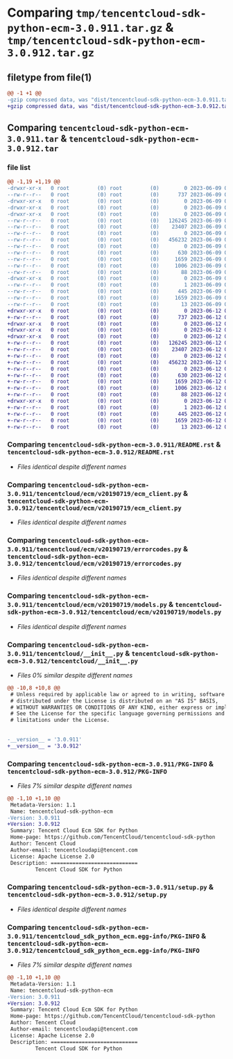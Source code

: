 # Comparing `tmp/tencentcloud-sdk-python-ecm-3.0.911.tar.gz` & `tmp/tencentcloud-sdk-python-ecm-3.0.912.tar.gz`

## filetype from file(1)

```diff
@@ -1 +1 @@
-gzip compressed data, was "dist/tencentcloud-sdk-python-ecm-3.0.911.tar", last modified: Fri Jun  9 02:18:44 2023, max compression
+gzip compressed data, was "dist/tencentcloud-sdk-python-ecm-3.0.912.tar", last modified: Mon Jun 12 03:03:01 2023, max compression
```

## Comparing `tencentcloud-sdk-python-ecm-3.0.911.tar` & `tencentcloud-sdk-python-ecm-3.0.912.tar`

### file list

```diff
@@ -1,19 +1,19 @@
-drwxr-xr-x   0 root         (0) root         (0)        0 2023-06-09 02:18:44.000000 tencentcloud-sdk-python-ecm-3.0.911/
--rw-r--r--   0 root         (0) root         (0)      737 2023-06-09 02:18:43.000000 tencentcloud-sdk-python-ecm-3.0.911/README.rst
-drwxr-xr-x   0 root         (0) root         (0)        0 2023-06-09 02:18:44.000000 tencentcloud-sdk-python-ecm-3.0.911/tencentcloud/
-drwxr-xr-x   0 root         (0) root         (0)        0 2023-06-09 02:18:44.000000 tencentcloud-sdk-python-ecm-3.0.911/tencentcloud/ecm/
-drwxr-xr-x   0 root         (0) root         (0)        0 2023-06-09 02:18:44.000000 tencentcloud-sdk-python-ecm-3.0.911/tencentcloud/ecm/v20190719/
--rw-r--r--   0 root         (0) root         (0)   126245 2023-06-09 02:18:43.000000 tencentcloud-sdk-python-ecm-3.0.911/tencentcloud/ecm/v20190719/ecm_client.py
--rw-r--r--   0 root         (0) root         (0)    23407 2023-06-09 02:18:43.000000 tencentcloud-sdk-python-ecm-3.0.911/tencentcloud/ecm/v20190719/errorcodes.py
--rw-r--r--   0 root         (0) root         (0)        0 2023-06-09 02:18:43.000000 tencentcloud-sdk-python-ecm-3.0.911/tencentcloud/ecm/v20190719/__init__.py
--rw-r--r--   0 root         (0) root         (0)   456232 2023-06-09 02:18:43.000000 tencentcloud-sdk-python-ecm-3.0.911/tencentcloud/ecm/v20190719/models.py
--rw-r--r--   0 root         (0) root         (0)        0 2023-06-09 02:18:43.000000 tencentcloud-sdk-python-ecm-3.0.911/tencentcloud/ecm/__init__.py
--rw-r--r--   0 root         (0) root         (0)      630 2023-06-09 02:18:43.000000 tencentcloud-sdk-python-ecm-3.0.911/tencentcloud/__init__.py
--rw-r--r--   0 root         (0) root         (0)     1659 2023-06-09 02:18:44.000000 tencentcloud-sdk-python-ecm-3.0.911/PKG-INFO
--rw-r--r--   0 root         (0) root         (0)     1006 2023-06-09 02:18:43.000000 tencentcloud-sdk-python-ecm-3.0.911/setup.py
--rw-r--r--   0 root         (0) root         (0)       88 2023-06-09 02:18:44.000000 tencentcloud-sdk-python-ecm-3.0.911/setup.cfg
-drwxr-xr-x   0 root         (0) root         (0)        0 2023-06-09 02:18:44.000000 tencentcloud-sdk-python-ecm-3.0.911/tencentcloud_sdk_python_ecm.egg-info/
--rw-r--r--   0 root         (0) root         (0)        1 2023-06-09 02:18:44.000000 tencentcloud-sdk-python-ecm-3.0.911/tencentcloud_sdk_python_ecm.egg-info/dependency_links.txt
--rw-r--r--   0 root         (0) root         (0)      445 2023-06-09 02:18:44.000000 tencentcloud-sdk-python-ecm-3.0.911/tencentcloud_sdk_python_ecm.egg-info/SOURCES.txt
--rw-r--r--   0 root         (0) root         (0)     1659 2023-06-09 02:18:44.000000 tencentcloud-sdk-python-ecm-3.0.911/tencentcloud_sdk_python_ecm.egg-info/PKG-INFO
--rw-r--r--   0 root         (0) root         (0)       13 2023-06-09 02:18:44.000000 tencentcloud-sdk-python-ecm-3.0.911/tencentcloud_sdk_python_ecm.egg-info/top_level.txt
+drwxr-xr-x   0 root         (0) root         (0)        0 2023-06-12 03:03:01.000000 tencentcloud-sdk-python-ecm-3.0.912/
+-rw-r--r--   0 root         (0) root         (0)      737 2023-06-12 03:03:01.000000 tencentcloud-sdk-python-ecm-3.0.912/README.rst
+drwxr-xr-x   0 root         (0) root         (0)        0 2023-06-12 03:03:01.000000 tencentcloud-sdk-python-ecm-3.0.912/tencentcloud/
+drwxr-xr-x   0 root         (0) root         (0)        0 2023-06-12 03:03:01.000000 tencentcloud-sdk-python-ecm-3.0.912/tencentcloud/ecm/
+drwxr-xr-x   0 root         (0) root         (0)        0 2023-06-12 03:03:01.000000 tencentcloud-sdk-python-ecm-3.0.912/tencentcloud/ecm/v20190719/
+-rw-r--r--   0 root         (0) root         (0)   126245 2023-06-12 03:03:01.000000 tencentcloud-sdk-python-ecm-3.0.912/tencentcloud/ecm/v20190719/ecm_client.py
+-rw-r--r--   0 root         (0) root         (0)    23407 2023-06-12 03:03:01.000000 tencentcloud-sdk-python-ecm-3.0.912/tencentcloud/ecm/v20190719/errorcodes.py
+-rw-r--r--   0 root         (0) root         (0)        0 2023-06-12 03:03:01.000000 tencentcloud-sdk-python-ecm-3.0.912/tencentcloud/ecm/v20190719/__init__.py
+-rw-r--r--   0 root         (0) root         (0)   456232 2023-06-12 03:03:01.000000 tencentcloud-sdk-python-ecm-3.0.912/tencentcloud/ecm/v20190719/models.py
+-rw-r--r--   0 root         (0) root         (0)        0 2023-06-12 03:03:01.000000 tencentcloud-sdk-python-ecm-3.0.912/tencentcloud/ecm/__init__.py
+-rw-r--r--   0 root         (0) root         (0)      630 2023-06-12 03:03:01.000000 tencentcloud-sdk-python-ecm-3.0.912/tencentcloud/__init__.py
+-rw-r--r--   0 root         (0) root         (0)     1659 2023-06-12 03:03:01.000000 tencentcloud-sdk-python-ecm-3.0.912/PKG-INFO
+-rw-r--r--   0 root         (0) root         (0)     1006 2023-06-12 03:03:01.000000 tencentcloud-sdk-python-ecm-3.0.912/setup.py
+-rw-r--r--   0 root         (0) root         (0)       88 2023-06-12 03:03:01.000000 tencentcloud-sdk-python-ecm-3.0.912/setup.cfg
+drwxr-xr-x   0 root         (0) root         (0)        0 2023-06-12 03:03:01.000000 tencentcloud-sdk-python-ecm-3.0.912/tencentcloud_sdk_python_ecm.egg-info/
+-rw-r--r--   0 root         (0) root         (0)        1 2023-06-12 03:03:01.000000 tencentcloud-sdk-python-ecm-3.0.912/tencentcloud_sdk_python_ecm.egg-info/dependency_links.txt
+-rw-r--r--   0 root         (0) root         (0)      445 2023-06-12 03:03:01.000000 tencentcloud-sdk-python-ecm-3.0.912/tencentcloud_sdk_python_ecm.egg-info/SOURCES.txt
+-rw-r--r--   0 root         (0) root         (0)     1659 2023-06-12 03:03:01.000000 tencentcloud-sdk-python-ecm-3.0.912/tencentcloud_sdk_python_ecm.egg-info/PKG-INFO
+-rw-r--r--   0 root         (0) root         (0)       13 2023-06-12 03:03:01.000000 tencentcloud-sdk-python-ecm-3.0.912/tencentcloud_sdk_python_ecm.egg-info/top_level.txt
```

### Comparing `tencentcloud-sdk-python-ecm-3.0.911/README.rst` & `tencentcloud-sdk-python-ecm-3.0.912/README.rst`

 * *Files identical despite different names*

### Comparing `tencentcloud-sdk-python-ecm-3.0.911/tencentcloud/ecm/v20190719/ecm_client.py` & `tencentcloud-sdk-python-ecm-3.0.912/tencentcloud/ecm/v20190719/ecm_client.py`

 * *Files identical despite different names*

### Comparing `tencentcloud-sdk-python-ecm-3.0.911/tencentcloud/ecm/v20190719/errorcodes.py` & `tencentcloud-sdk-python-ecm-3.0.912/tencentcloud/ecm/v20190719/errorcodes.py`

 * *Files identical despite different names*

### Comparing `tencentcloud-sdk-python-ecm-3.0.911/tencentcloud/ecm/v20190719/models.py` & `tencentcloud-sdk-python-ecm-3.0.912/tencentcloud/ecm/v20190719/models.py`

 * *Files identical despite different names*

### Comparing `tencentcloud-sdk-python-ecm-3.0.911/tencentcloud/__init__.py` & `tencentcloud-sdk-python-ecm-3.0.912/tencentcloud/__init__.py`

 * *Files 0% similar despite different names*

```diff
@@ -10,8 +10,8 @@
 # Unless required by applicable law or agreed to in writing, software
 # distributed under the License is distributed on an "AS IS" BASIS,
 # WITHOUT WARRANTIES OR CONDITIONS OF ANY KIND, either express or implied.
 # See the License for the specific language governing permissions and
 # limitations under the License.
 
 
-__version__ = '3.0.911'
+__version__ = '3.0.912'
```

### Comparing `tencentcloud-sdk-python-ecm-3.0.911/PKG-INFO` & `tencentcloud-sdk-python-ecm-3.0.912/PKG-INFO`

 * *Files 7% similar despite different names*

```diff
@@ -1,10 +1,10 @@
 Metadata-Version: 1.1
 Name: tencentcloud-sdk-python-ecm
-Version: 3.0.911
+Version: 3.0.912
 Summary: Tencent Cloud Ecm SDK for Python
 Home-page: https://github.com/TencentCloud/tencentcloud-sdk-python
 Author: Tencent Cloud
 Author-email: tencentcloudapi@tencent.com
 License: Apache License 2.0
 Description: ============================
         Tencent Cloud SDK for Python
```

### Comparing `tencentcloud-sdk-python-ecm-3.0.911/setup.py` & `tencentcloud-sdk-python-ecm-3.0.912/setup.py`

 * *Files identical despite different names*

### Comparing `tencentcloud-sdk-python-ecm-3.0.911/tencentcloud_sdk_python_ecm.egg-info/PKG-INFO` & `tencentcloud-sdk-python-ecm-3.0.912/tencentcloud_sdk_python_ecm.egg-info/PKG-INFO`

 * *Files 7% similar despite different names*

```diff
@@ -1,10 +1,10 @@
 Metadata-Version: 1.1
 Name: tencentcloud-sdk-python-ecm
-Version: 3.0.911
+Version: 3.0.912
 Summary: Tencent Cloud Ecm SDK for Python
 Home-page: https://github.com/TencentCloud/tencentcloud-sdk-python
 Author: Tencent Cloud
 Author-email: tencentcloudapi@tencent.com
 License: Apache License 2.0
 Description: ============================
         Tencent Cloud SDK for Python
```

